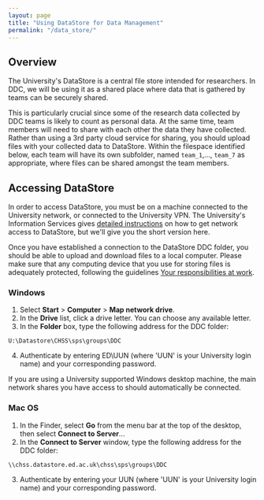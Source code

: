 ```yaml
---
layout: page
title: "Using DataStore for Data Management"
permalink: "/data_store/"
---
```

## Overview

The University's DataStore is a central file store intended for researchers. In DDC, we will be using it as a shared place where data that is gathered by teams can be securely shared. 

This is particularly crucial since some of the research data collected by DDC teams is likely to count as personal data. At the same time, team members will need to share with each other the data they have collected. Rather than using a 3rd party cloud service for sharing, you should upload files with your collected data to DataStore. Within the filespace identified below, each team will have its own subfolder, named `team_1`,..., `team_7` as appropriate, where files can be shared amongst the team members.

## Accessing DataStore

In order to access DataStore, you must be on a machine connected to the University network, or connected to the University VPN. The University's Information Services gives [detailed instructions](http://www.ed.ac.uk/information-services/computing/desktop-personal/network-shares) on how to get network access to DataStore, but we'll give you the short version here. 

Once you have established a connection to the DataStore DDC folder, you should be able to upload and download files to a local computer. Please make sure that any computing device that you use for storing files is adequately protected, following the guidelines [Your responsibilities at work](http://www.ed.ac.uk/information-services/computing/desktop-personal/information-security/your-responsibilities).

### Windows

1. Select **Start** > **Computer** > **Map network drive**.
2. In the **Drive** list, click a drive letter. You can choose any available letter.
3. In the **Folder** box, type the following address for the DDC folder:
```
U:\Datastore\CHSS\sps\groups\DDC
```
4. Authenticate by entering ED\UUN (where 'UUN' is your University login name) and your corresponding password.

If you are using a University supported Windows desktop machine, the main network shares you have access to should automatically be connected.

### Mac OS

1. In the Finder, select **Go** from the menu bar at the top of the desktop, then select **Connect to Server**... 
2. In the **Connect to Server** window, type the following address for the DDC folder: 
```
\\chss.datastore.ed.ac.uk\chss\sps\groups\DDC 
``` 
3. Authenticate by entering your UUN (where 'UUN' is your University login name) and your corresponding password. 

<!--

https://www.wiki.ed.ac.uk/display/ecdfwiki/DataStore+service
https://www.wiki.ed.ac.uk/display/ecdfwiki/DataStore+-+General+Instructions#DataStore-GeneralInstructions-ManagingAccessPermissions



http://www.ed.ac.uk/records-management/records-management/staff-guidance/technical-guidance/storage-standards
-->

 
